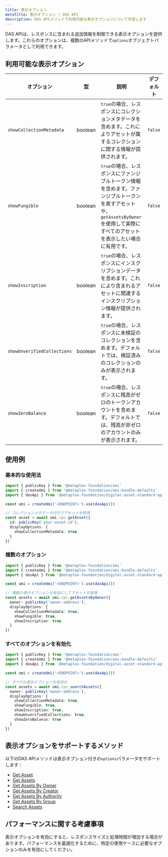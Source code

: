 ```yaml
---
title: 表示オプション
metaTitle: 表示オプション | DAS API
description: DAS APIメソッドで利用可能な表示オプションについて学習します
---
```


DAS APIは、レスポンスに含まれる追加情報を制御できる表示オプションを提供します。これらのオプションは、複数のAPIメソッドで`options`オブジェクトパラメータとして利用できます。

## 利用可能な表示オプション

| オプション | 型 | 説明 | デフォルト |
|--------|------|-------------|---------|
| `showCollectionMetadata` | boolean | `true`の場合、レスポンスにコレクションメタデータを含めます。これによりアセットが属するコレクションに関する情報が提供されます。 | `false` |
| `showFungible` | boolean | `true`の場合、レスポンスにファンジブルトークン情報を含めます。ファンジブルトークンを表すアセットや、`getAssetsByOwner`を使用して実際にすべてのアセットを表示したい場合に有用です。 | `false` |
| `showInscription` | boolean | `true`の場合、レスポンスにインスクリプションデータを含めます。これにより含まれるアセットに関連するインスクリプション情報が提供されます。 | `false` |
| `showUnverifiedCollections` | boolean | `true`の場合、レスポンスに未検証のコレクションを含めます。デフォルトでは、検証済みのコレクションのみが表示されます。 | `false` |
| `showZeroBalance` | boolean | `true`の場合、レスポンスに残高がゼロのトークンアカウントを含めます。デフォルトでは、残高が非ゼロのアカウントのみが表示されます。 | `false` |

## 使用例

### 基本的な使用法

```typescript
import { publicKey } from '@metaplex-foundation/umi'
import { createUmi } from '@metaplex-foundation/umi-bundle-defaults'
import { dasApi } from '@metaplex-foundation/digital-asset-standard-api'

const umi = createUmi('<ENDPOINT>').use(dasApi())

// コレクションメタデータ付きでアセットを取得
const asset = await umi.rpc.getAsset({
  id: publicKey('your-asset-id'),
  displayOptions: {
    showCollectionMetadata: true
  }
})
```

### 複数のオプション

```typescript
import { publicKey } from '@metaplex-foundation/umi'
import { createUmi } from '@metaplex-foundation/umi-bundle-defaults'
import { dasApi } from '@metaplex-foundation/digital-asset-standard-api'

const umi = createUmi('<ENDPOINT>').use(dasApi())

// 複数の表示オプションを有効にしてアセットを取得
const assets = await umi.rpc.getAssetsByOwner({
  owner: publicKey('owner-address'),
  displayOptions: {
    showCollectionMetadata: true,
    showFungible: true,
    showInscription: true
  }
})
```

### すべてのオプションを有効化

```typescript
import { publicKey } from '@metaplex-foundation/umi'
import { createUmi } from '@metaplex-foundation/umi-bundle-defaults'
import { dasApi } from '@metaplex-foundation/digital-asset-standard-api'

const umi = createUmi('<ENDPOINT>').use(dasApi())

// すべての表示オプションを有効化
const assets = await umi.rpc.searchAssets({
  owner: publicKey('owner-address'),
  displayOptions: {
    showCollectionMetadata: true,
    showFungible: true,
    showInscription: true,
    showUnverifiedCollections: true,
    showZeroBalance: true
  }
})
```

## 表示オプションをサポートするメソッド

以下のDAS APIメソッドは表示オプション付きの`options`パラメータをサポートします：

- [Get Asset](/jp/das-api/methods/get-asset)
- [Get Assets](/jp/das-api/methods/get-assets)
- [Get Assets By Owner](/jp/das-api/methods/get-assets-by-owner)
- [Get Assets By Creator](/jp/das-api/methods/get-assets-by-creator)
- [Get Assets By Authority](/jp/das-api/methods/get-assets-by-authority)
- [Get Assets By Group](/jp/das-api/methods/get-assets-by-group)
- [Search Assets](/jp/das-api/methods/search-assets)

## パフォーマンスに関する考慮事項

表示オプションを有効にすると、レスポンスサイズと処理時間が増加する場合があります。パフォーマンスを最適化するために、特定の使用ケースに必要なオプションのみを有効にしてください。
